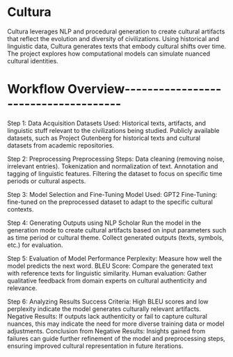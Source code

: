 # Cultura
Cultura leverages NLP and procedural generation to create cultural artifacts that reflect the evolution and diversity of civilizations. Using historical and linguistic data, Cultura generates texts that embody cultural shifts over time. The project explores how computational models can simulate nuanced cultural identities.

# Workflow Overview-------------------------------------

Step 1: Data Acquisition
  Datasets Used:
    Historical texts, artifacts, and linguistic stuff relevant to the civilizations being studied.
    Publicly available datasets, such as Project Gutenberg for historical texts and cultural datasets from academic repositories.

Step 2: Preprocessing
Preprocessing Steps:
  Data cleaning (removing noise, irrelevant entries).
  Tokenization and normalization of text.
  Annotation and tagging of linguistic features.
  Filtering the dataset to focus on specific time periods or cultural aspects.
  
Step 3: Model Selection and Fine-Tuning
Model Used:
  GPT2
Fine-Tuning:
  fine-tuned on the preprocessed dataset to adapt to the specific cultural contexts.

Step 4: Generating Outputs using NLP Scholar
  Run the model in the generation mode to create cultural artifacts based on input parameters such as time period or cultural theme.
  Collect generated outputs (texts, symbols, etc.) for evaluation.

Step 5: Evaluation of Model Performance
  Perplexity: Measure how well the model predicts the next word.
  BLEU Score: Compare the generated text with reference texts for linguistic similarity.
  Human evaluation: Gather qualitative feedback from domain experts on cultural authenticity and relevance.

Step 6: Analyzing Results
  Success Criteria:
    High BLEU scores and low perplexity indicate the model generates culturally relevant artifacts.
  Negative Results:
    If outputs lack authenticity or fail to capture cultural nuances, this may indicate the need for more diverse training data or model adjustments.
      Conclusion from Negative Results:
        Insights gained from failures can guide further refinement of the model and preprocessing steps, ensuring improved cultural representation in future iterations.







